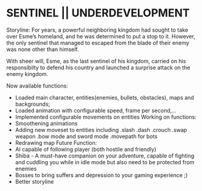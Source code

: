 # SENTINEL || UNDERDEVELOPMENT
Storyline:
    For years, a powerful neighboring kingdom had sought to take over Esme’s homeland, and he was determined to put a stop to it. However, the only sentinel that managed   to escaped from the blade of their enemy was none other than himself. 

  With sheer will, Esme, as the last sentinel of his kingdom, carried on his responsibilty to defend his country and launched a surprise attack on the enemy kingdom.

Now available functions:
- Loaded main character, entities(enemies, bullets, obstacles), maps and backgrounds;
- Loaded animation with configurable speed, frame per second,...
- Implemented configurable movements on entities
Working on functions:
- Smoothening animations
- Adding new moveset to entities including
    .slash
    .dash
    .crouch
    .swap weapon
    .bow mode and sword mode
    .movepath for bots
- Redrawing map
Future Function:
- AI capable of following player (both hostile and friendly)
- Shiba - A must-have companion on your adventure, capable of fighting and cuddling you while in idle mode but also need to be protected from enemies
- Bosses to bring suffers and depression to your gaming experience ;)
- Better storyline
